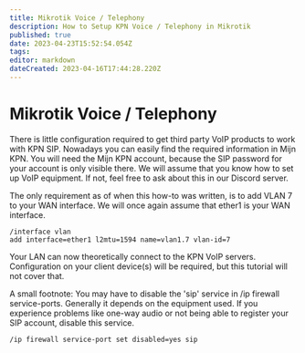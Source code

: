 ```yaml
---
title: Mikrotik Voice / Telephony
description: How to Setup KPN Voice / Telephony in Mikrotik
published: true
date: 2023-04-23T15:52:54.054Z
tags: 
editor: markdown
dateCreated: 2023-04-16T17:44:28.220Z
---
```


# Mikrotik Voice / Telephony

There is little configuration required to get third party VoIP products to work with KPN SIP. Nowadays you can easily find the required information in Mijn KPN. You will need the Mijn KPN account, because the SIP password for your account is only visible there. We will assume that you know how to set up VoIP equipment. If not, feel free to ask about this in our Discord server.

The only requirement as of when this how-to was written, is to add VLAN 7 to your WAN interface. We will once again assume that ether1 is your WAN interface. 

```
/interface vlan
add interface=ether1 l2mtu=1594 name=vlan1.7 vlan-id=7
```

Your LAN can now theoretically connect to the KPN VoIP servers. Configuration on your client device(s) will be required, but this tutorial will not cover that. 

A small footnote: 
You may have to disable the 'sip' service in /ip firewall service-ports. Generally it depends on the equipment used. If you experience problems like one-way audio or not being able to register your SIP account, disable this service. 

```
/ip firewall service-port set disabled=yes sip
```